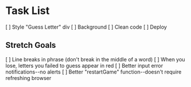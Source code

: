 # Task List


[ ] Style "Guess Letter" div
[ ] Background
[ ] Clean code
[ ] Deploy


## Stretch Goals

[ ] Line breaks in phrase (don't break in the middle of a word)
[ ] When you lose, letters you failed to guess appear in red
[ ] Better input error notifications--no alerts
[ ] Better "restartGame" function--doesn't require refreshing browser
